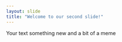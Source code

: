 ```yaml
---
layout: slide
title: "Welcome to our second slide!"
---
```

Your text
something new and a bit of a meme
